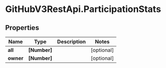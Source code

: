 # GitHubV3RestApi.ParticipationStats

## Properties

Name | Type | Description | Notes
------------ | ------------- | ------------- | -------------
**all** | **[Number]** |  | [optional] 
**owner** | **[Number]** |  | [optional] 


